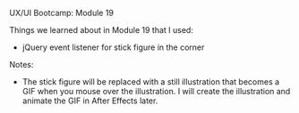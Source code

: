 UX/UI Bootcamp: Module 19

Things we learned about in Module 19 that I used:

- jQuery event listener for stick figure in the corner

Notes:
- The stick figure will be replaced with a still illustration that becomes a GIF when you mouse over the illustration. I will create the illustration and animate the GIF in After Effects later.
